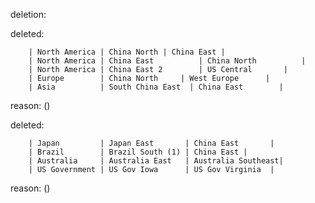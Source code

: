 deletion:

deleted:

		| North America | China North | China East |
		| North America | China East          | China North          |
		| North America | China East 2        | US Central       |
		| Europe        | China North     | West Europe      |
		| Asia          | South China East  | China East        |

reason: ()

deleted:

		| Japan         | Japan East       | China East       |
		| Brazil        | Brazil South (1) | China East |
		| Australia     | Australia East   | Australia Southeast|
		| US Government | US Gov Iowa      | US Gov Virginia  |

reason: ()

